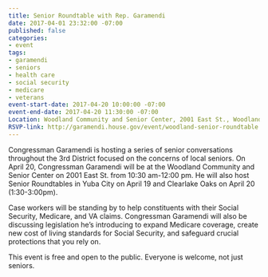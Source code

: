 ```yaml
---
title: Senior Roundtable with Rep. Garamendi
date: 2017-04-01 23:32:00 -07:00
published: false
categories:
- event
tags:
- garamendi
- seniors
- health care
- social security
- medicare
- veterans
event-start-date: 2017-04-20 10:00:00 -07:00
event-end-date: 2017-04-20 11:30:00 -07:00
Location: Woodland Community and Senior Center, 2001 East St., Woodland
RSVP-link: http://garamendi.house.gov/event/woodland-senior-roundtable
---
```


Congressman Garamendi is hosting a series of senior conversations throughout the 3rd District focused on the concerns of local seniors. On April 20, Congressman Garamendi will be at the Woodland Community and Senior Center on 2001 East St. from 10:30 am-12:00 pm. He will also host Senior Roundtables in Yuba City on April 19 and Clearlake Oaks on April 20 (1:30-3:00pm).

Case workers will be standing by to help constituents with their Social Security, Medicare, and VA claims. Congressman Garamendi will also be discussing legislation he’s introducing to expand Medicare coverage, create new cost of living standards for Social Security, and safeguard crucial protections that you rely on. 

This event is free and open to the public. Everyone is welcome, not just seniors. 